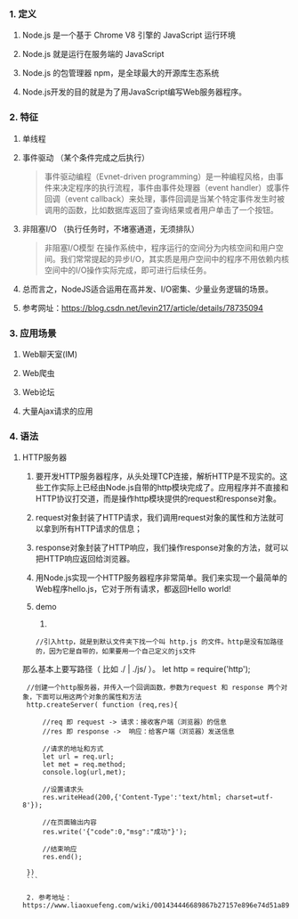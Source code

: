 ### 1. 定义

1. Node.js 是一个基于 Chrome V8 引擎的 JavaScript 运行环境

2. Node.js 就是运行在服务端的 JavaScript

3. Node.js 的包管理器 npm，是全球最大的开源库生态系统

4. Node.js开发的目的就是为了用JavaScript编写Web服务器程序。


### 2. 特征
    
1. 单线程

2. 事件驱动 （某个条件完成之后执行）
    
    > 事件驱动编程（Evnet-driven programming）是一种编程风格，由事件来决定程序的执行流程，事件由事件处理器（event handler）或事件回调（event callback）来处理，事件回调是当某个特定事件发生时被调用的函数，比如数据库返回了查询结果或者用户单击了一个按钮。

3. 非阻塞I/O （执行任务时，不堵塞通道，无须排队）
    
    >非阻塞I/O模型 在操作系统中，程序运行的空间分为内核空间和用户空间。我们常常提起的异步I/O，其实质是用户空间中的程序不用依赖内核空间中的I/O操作实际完成，即可进行后续任务。
    
4. 总而言之，NodeJS适合运用在高并发、I/O密集、少量业务逻辑的场景。

5. 参考网址：https://blog.csdn.net/levin217/article/details/78735094

### 3. 应用场景
    
1. Web聊天室(IM)

2. Web爬虫
3. Web论坛
4. 大量Ajax请求的应用

### 4. 语法

1. HTTP服务器
    
    1. 要开发HTTP服务器程序，从头处理TCP连接，解析HTTP是不现实的。这些工作实际上已经由Node.js自带的http模块完成了。应用程序并不直接和HTTP协议打交道，而是操作http模块提供的request和response对象。

    2. request对象封装了HTTP请求，我们调用request对象的属性和方法就可以拿到所有HTTP请求的信息；

    3. response对象封装了HTTP响应，我们操作response对象的方法，就可以把HTTP响应返回给浏览器。

    4. 用Node.js实现一个HTTP服务器程序非常简单。我们来实现一个最简单的Web程序hello.js，它对于所有请求，都返回Hello world!
    
    5. demo
    
        1. 
        ```
        //引入http，就是到默认文件夹下找一个叫 http.js 的文件。http是没有加路径的，因为它是自带的，如果要用一个自己定义的js文件
    那么基本上要写路径（ 比如  ./  |  ./js/ ）。
        let http = require('http');   
        
        //创建一个http服务器，并传入一个回调函数，参数为request 和 response 两个对象，下面可以用这两个对象的属性和方法
        http.createServer( function (req,res){
        
            //req 即 request -> 请求：接收客户端（浏览器）的信息
            //res 即 response ->  响应：给客户端（浏览器）发送信息
            
            //请求的地址和方式
            let url = req.url;
            let met = req.method;
            console.log(url,met);
            
            //设置请求头
            res.writeHead(200,{'Content-Type':'text/html; charset=utf-8'});
            
            //在页面输出内容
            res.write('{"code":0,"msg":"成功"}');
            
            //结束响应
            res.end();
            
        })
        ```
        
        2. 参考地址：https://www.liaoxuefeng.com/wiki/001434446689867b27157e896e74d51a89c25cc8b43bdb3000/0014345015296018cac40c198b543fead5c549865b9bd4a000
        


